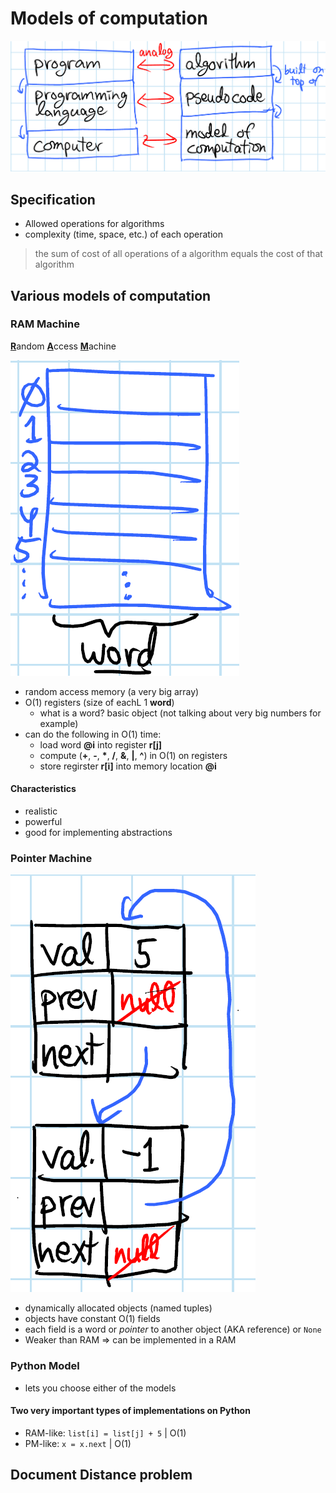 # Models of computation

![Model of computation graph](./moc_stack.png)

## Specification

* Allowed operations for algorithms
* complexity (time, space, etc.) of each operation

>  the sum of cost of all operations of a algorithm equals the cost of that algorithm

## Various models of computation

### RAM Machine

<u>**R**</u>andom <u>**A**</u>ccess <u>**M**</u>achine

![RAM Model](./RAM_Model.png)

- random access memory (a very big array)
- O(1) registers (size of eachL 1 **word**)
  - what is a word? basic object (not talking about very big numbers for example)
- can do the following in O(1) time:
  - load word **@i** into register **r[j]**
  - compute (**+**, **-**, **\***, **/**, **&**, **|**, **^**) in O(1) on registers
  - store regirster **r[i]** into memory location **@i**

#### Characteristics
* realistic
* powerful
* good for implementing abstractions

### Pointer Machine

![Pinter Machine Model](./PM_Model.png)

- dynamically allocated objects (named tuples)
- objects have constant O(1) fields
- each field is a word or _pointer_ to another object (AKA reference) or `None`
- Weaker than RAM => can be implemented in a RAM

### Python Model

- lets you choose either of the models

#### Two very important types of implementations on Python

* RAM-like: `list[i] = list[j] + 5`     | O(1)
* PM-like:  `x = x.next`                | O(1)



## Document Distance problem

